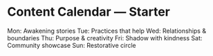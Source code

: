 # Content Calendar — Starter
Mon: Awakening stories
Tue: Practices that help
Wed: Relationships & boundaries
Thu: Purpose & creativity
Fri: Shadow with kindness
Sat: Community showcase
Sun: Restorative circle
